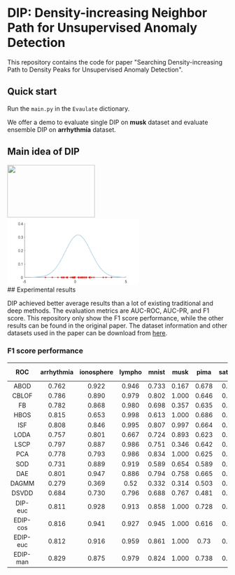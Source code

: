 # DIP: Density-increasing Neighbor Path for Unsupervised Anomaly Detection
This repository contains the code for paper "Searching Density-increasing Path to Density Peaks for Unsupervised Anomaly Detection".

## Quick start
Run the `main.py` in the `Evaulate` dictionary.

We offer a demo to evaluate single DIP on **musk** dataset and evaluate ensemble DIP on **arrhythmia** dataset.

## Main idea of DIP
<div align=left><img src ="https://github.com/zhaojiachen1994/DIP-Anomaly-Detection/tree/main/figures/DIPidea.jpg" width="200" height="120"/></div>

<div align=left><img src ="https://github.com/zhaojiachen1994/Frequently-used-code-blocks/blob/master/Figures/1d-gaussian-fit.png" width="300" height="150"/></div>
## Experimental results

DIP achieved better average results than a lot of existing traditional and deep methods. The evaluation metrics are AUC-ROC,
AUC-PR, and F1 score. This repository only show the F1 score performance, while the other results can be found in the original paper.
The dataset information and other datasets used in the paper can be download from [here](http://odds.cs.stonybrook.edu/).


### F1 score performance

|    ROC   | arrhythmia | ionosphere | lympho | mnist |  musk |  pima | satellite | satimage-2 | thyroid | vowels |  wbc  | Average |
|:--------:|:----------:|:----------:|:------:|:-----:|:-----:|:-----:|:---------:|:----------:|:-------:|:------:|:-----:|:-------:|
|   ABOD   |    0.762   |    0.922   |  0.946 | 0.733 | 0.167 | 0.678 |   0.554   |    0.793   |  0.909  |  0.965 | 0.908 |  0.757  |
|   CBLOF  |    0.786   |    0.890   |  0.979 | 0.802 | 1.000 | 0.646 |   0.719   |    0.999   |  0.931  |  0.915 | 0.939 |  0.873  |
|    FB    |    0.782   |    0.868   |  0.980 | 0.698 | 0.357 | 0.635 |   0.552   |    0.457   |  0.950  |  0.946 | 0.945 |  0.742  |
|   HBOS   |    0.815   |    0.653   |  0.998 | 0.613 | 1.000 | 0.686 |   0.750   |    0.983   |  0.959  |  0.686 | 0.953 |  0.827  |
|    ISF   |    0.808   |    0.846   |  0.995 | 0.807 | 0.997 | 0.664 |   0.730   |    0.992   |  0.979  |  0.752 | 0.919 |  0.862  |
|   LODA   |    0.757   |    0.801   |  0.667 | 0.724 | 0.893 | 0.623 |   0.611   |    0.986   |  0.828  |  0.713 | 0.926 |  0.775  |
|   LSCP   |    0.797   |    0.887   |  0.986 | 0.751 | 0.346 | 0.642 |   0.567   |    0.671   |  0.947  |  0.944 |  0.94 |  0.770  |
|    PCA   |    0.778   |    0.793   |  0.986 | 0.834 | 1.000 | 0.625 |   0.628   |    0.977   |  0.956  |  0.617 | 0.906 |  0.827  |
|    SOD   |    0.731   |    0.889   |  0.919 | 0.589 | 0.654 | 0.589 |   0.644   |    0.840   |  0.921  |  0.887 | 0.919 |  0.780  |
|    DAE   |    0.801   |    0.947   |  0.886 | 0.794 | 0.758 | 0.665 |   0.638   |    0.799   |  0.943  |  0.555 | 0.875 |  0.787  |
|   DAGMM  |    0.279   |    0.369   |  0.52  | 0.332 | 0.314 | 0.503 |   0.305   |    0.862   |  0.536  |  0.57  | 0.761 |  0.486  |
|   DSVDD  |    0.684   |    0.730   |  0.796 | 0.688 | 0.767 | 0.481 |   0.670   |    0.733   |  0.693  |  0.500 | 0.911 |  0.695  |
|  DIP-euc |    0.811   |    0.928   |  0.913 | 0.858 | 1.000 | 0.728 |   0.652   |    0.999   |  0.946  |  0.958 | 0.943 |  0.885  |
| EDIP-cos |    0.816   |    0.941   |  0.927 | 0.945 | 1.000 | 0.616 |   0.800   |    0.991   |  0.962  |  0.909 | 0.583 |  0.863  |
| EDIP-euc |    0.812   |    0.916   |  0.959 | 0.861 | 1.000 |  0.73 |   0.779   |    0.999   |  0.942  |  0.933 | 0.943 |  0.900  |
| EDIP-man |    0.829   |    0.875   |  0.979 | 0.824 | 1.000 | 0.738 |   0.789   |    0.998   |  0.958  |  0.921 | 0.948 |  0.900  |